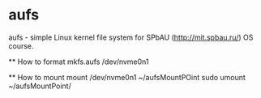 aufs
=========

aufs - simple Linux kernel file system for SPbAU (http://mit.spbau.ru/) OS course.

** How to format
mkfs.aufs /dev/nvme0n1

** How to mount
mount /dev/nvme0n1 ~/aufsMountPOint
sudo umount ~/aufsMountPoint/